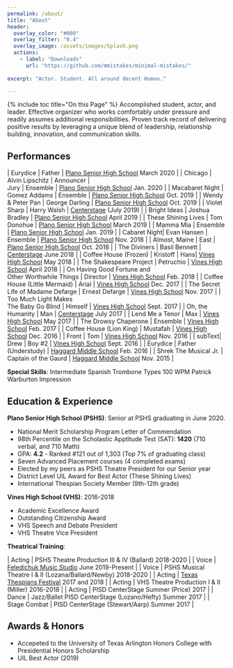 ```yaml
---
permalink: /about/
title: "About"
header:
  overlay_color: "#000"
  overlay_filter: "0.4"
  overlay_image: /assets/images/Splash.png
  actions:
    - label: "Downloads"
      url: "https://github.com/mmistakes/minimal-mistakes/"
    
excerpt: "Actor. Student. All around decent Human."

---
```

{% include toc title="On this Page" %}
Accomplished student, actor, and leader. Effective organizer who works comfortably under pressure and readily assumes additional responsibilities. Proven track record of delivering positive results by leveraging a unique blend of leadership, relationship building, innovation, and communication skills.

## Performances

| Eurydice | Father | [Plano Senior High School](https://www.pshstheatre.com/about) March 2020 |
| Chicago | Alvin Lipschitz \| Announcer \| <br>Jury \| Ensemble | [Plano Senior High School](https://www.pshstheatre.com/about) Jan. 2020 |
| Macabaret Night | Gomez Addams \| Ensemble | [Plano Senior High School](https://www.pshstheatre.com/about) Oct. 2019 |
| Wendy & Peter Pan | George Darling | [Plano Senior High School](https://www.pshstheatre.com/about) Oct. 2019 |
| Violet Sharp | Harry Walsh | [Centerstage](https://www.pisd.edu/Page/19755) (July 2019) |
| Bright Ideas | Joshua Bradley | [Plano Senior High School](https://www.pshstheatre.com/about) April 2019 |
| These Shining Lives | Tom Donohue | [Plano Senior High School](https://www.pshstheatre.com/about) March 2019 |
| Mamma Mia | Ensemble | [Plano Senior High School](https://www.pshstheatre.com/about) Jan. 2019 |
| Cabaret Night| Evan Hansen \| Ensemble | [Plano Senior High School](https://www.pshstheatre.com/about) Nov. 2018 |
| Almost, Maine | East | [Plano Senior High School](https://www.pshstheatre.com/about) Oct. 2018 |
| The Diviners | Basil Bennett  | [Centerstage](https://www.pisd.edu/Page/19755) June 2018 |
| Coffee House (Frozen) | Kristoff \| Hans| [Vines High School](https://www.pisd.edu/Page/15110#calendar72951/20200216/month) May 2018 |
| The Shakespeare Project | Petruchio | [Vines High School](https://www.pisd.edu/Page/15110#calendar72951/20200216/month) April 2018 |
| On Having Good Fortune and <br>Other Worthwhile Things | Director | [Vines High School](https://www.pisd.edu/Page/15110#calendar72951/20200216/month) Feb. 2018 |
| Coffee House (Little Mermaid) | Arial | [Vines High School](https://www.pisd.edu/Page/15110#calendar72951/20200216/month) Dec. 2017 |
| The Secret Life of Madame Defarge | Ernest Defarge | [Vines High School](https://www.pisd.edu/Page/15110#calendar72951/20200216/month) Nov. 2017 |
| Too Much Light Makes <br>The Baby Go Blind | Himself | [Vines High School](https://www.pisd.edu/Page/15110#calendar72951/20200216/month) Sept. 2017 |
| Oh, the Humanity | Man | [Centerstage](https://www.pisd.edu/Page/19755) July 2017 |
| Lend Me a Tenor | Max | [Vines High School](https://www.pisd.edu/Page/15110#calendar72951/20200216/month) May 2017 |
| The Drowsy Chaperone | Ensemble  | [Vines High School](https://www.pisd.edu/Page/15110#calendar72951/20200216/month) Feb. 2017 |
| Coffee House (Lion King) | Mustafah | [Vines High School](https://www.pisd.edu/Page/15110#calendar72951/20200216/month) Dec. 2016 |
| Front | Tom  | [Vines High School](https://www.pisd.edu/Page/15110#calendar72951/20200216/month) Nov. 2016 |
| subText| Drew \| Boy #2  | [Vines High School](https://www.pisd.edu/Page/15110#calendar72951/20200216/month) Sept. 2016 |
| Eurydice | Father (Understudy) | [Haggard Middle School](https://sites.google.com/Pisd.edu/haggardtheatre) Feb. 2016 |
| Shrek The Musical Jr. | Captain of the Gaurd | [Haggard Middle School](https://sites.google.com/Pisd.edu/haggardtheatre) Nov. 2015 |

**Special Skills**: <a class="btn btn--primary">Intermediate Spanish</a> <a class="btn btn--primary">Trombone</a> <a class="btn btn--primary">Types 100 WPM</a> <a class="btn btn--primary">Patrick Warburton Impression</a>

## Education & Experience

**Plano Senior High School (PSHS)**: Senior at PSHS graduating in June 2020. 
* National Merit Scholarship Program Letter of Commendation 
* 98th Percentile on the Scholastic Apptitude Test (SAT): **1420** (710 verbal, and 710 Math)
* GPA: **4.2** - Ranked #121 out of 1,303 (Top 7% of graduating class)
* Seven Advanced Placement courses (4 completed exams) 
* Elected by my peers as PSHS Theatre President for our Senior year 
* District Level UIL Award for Best Actor (These Shining Lives)
* International Thespian Society Member (9th-12th grade)

**Vines High School (VHS)**: 2016-2018
* Academic Excellence Award
* Outstanding Citizenship Award
* VHS Speech and Debate President
* VHS Theatre Vice President

**Theatrical Training**:

| Acting | PSHS Theatre Production  III & IV (Ballard) 2018-2020 |
| Voice | [Feledichuk Music Studio](https://feledichuk.musicteachershelper.com/Introduction) June 2019-Present |
| Voice | PSHS Musical Theatre  I & II (Lozana/Ballard/Newby) 2018-2020 |
| Acting | [Texas Thespians Festival](https://www.texasthespians.org/) 2017 and 2018 |
| Acting | VHS Theatre Production  I & II (Miller) 2016-2018 |
| Acting | PISD CenterStage Summer (Price) 2017 |
| Dance | Jazz/Ballet PISD CenterStage (Lozano/Hefty) Summer 2017 |
| Stage Combat | PISD CenterStage (Stewart/Aarp) Summer 2017 |


## Awards & Honors
* Accepeted to the University of Texas Arlington Honors College with Presidential Honors Scholarship
* UIL Best Actor (2019)




